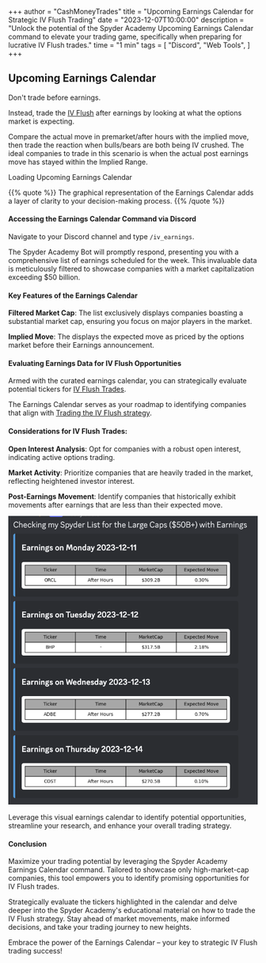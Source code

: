 +++
author = "CashMoneyTrades"
title = "Upcoming Earnings Calendar for Strategic IV Flush Trading"
date = "2023-12-07T10:00:00"
description = "Unlock the potential of the Spyder Academy Upcoming Earnings Calendar command to elevate your trading game, specifically when preparing for lucrative IV Flush trades."
time = "1 min"
tags = [
   "Discord",
   "Web Tools",
]
+++


## Upcoming Earnings Calendar

Don't trade before earnings.  

Instead, trade the [IV Flush](/education/how-to-trade-the-iv-flush-strategy/) after earnings by looking at what the options market is expecting. 

Compare the actual move in premarket/after hours with the implied move, then trade the reaction when bulls/bears are both being IV crushed.  The ideal companies to trade in this scenario is when the actual post earnings move has stayed within the Implied Range.

<div class="container p-0 m-0">
   <div class="row" id="earningsCalendar">
      <div class="card shadow p-5">
       Loading Upcoming Earnings Calendar
       </div>
   </div>
</div>

<script>
   $(document).ready(function() {
      userTrades = new Trades();
      userTrades.fetchEarningsCalendar();
   });
</script>

{{% quote %}}
   The graphical representation of the Earnings Calendar adds a layer of clarity to your decision-making process.
{{% /quote %}}

#### Accessing the Earnings Calendar Command via Discord
Navigate to your Discord channel and type `/iv_earnings`. 

The Spyder Academy Bot will promptly respond, presenting you with a comprehensive list of earnings scheduled for the week. This invaluable data is meticulously filtered to showcase companies with a market capitalization exceeding $50 billion.

#### Key Features of the Earnings Calendar
**Filtered Market Cap**: The list exclusively displays companies boasting a substantial market cap, ensuring you focus on major players in the market.

**Implied Move**: The displays the expected move as priced by the options market before their Earnings announcement.

#### Evaluating Earnings Data for IV Flush Opportunities
Armed with the curated earnings calendar, you can strategically evaluate potential tickers for [IV Flush Trades](/education/how-to-trade-the-iv-flush-strategy/). 

The Earnings Calendar serves as your roadmap to identifying companies that align with [Trading the IV Flush strategy](/education/how-to-trade-the-iv-flush-strategy/).

#### Considerations for IV Flush Trades:
**Open Interest Analysis**: Opt for companies with a robust open interest, indicating active options trading.

**Market Activity**: Prioritize companies that are heavily traded in the market, reflecting heightened investor interest.

**Post-Earnings Movement**: Identify companies that historically exhibit movements after earnings that are less than their expected move.

![Earnings Calendar](images/earnings.png)

Leverage this visual earnings calendar to identify potential opportunities, streamline your research, and enhance your overall trading strategy.

#### Conclusion
Maximize your trading potential by leveraging the Spyder Academy Earnings Calendar command. Tailored to showcase only high-market-cap companies, this tool empowers you to identify promising opportunities for IV Flush trades.

Strategically evaluate the tickers highlighted in the calendar and delve deeper into the Spyder Academy's educational material on how to trade the IV Flush strategy. Stay ahead of market movements, make informed decisions, and take your trading journey to new heights.

Embrace the power of the Earnings Calendar – your key to strategic IV Flush trading success!
